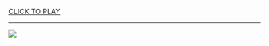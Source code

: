 
<a href="https://premium76.site?title=unblocked_games_google_drive&ref=13M">CLICK TO PLAY</a></h3>
<hr>

<a href="https://premium76.site?title=unblocked_games_google_drive&ref=13M"><img src="https://clearcache.store/games.png"></a>



